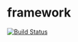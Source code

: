 # framework

[![Build Status](https://travis-ci.org/symfony-flex-demo/framework.svg?branch=master)](https://travis-ci.org/symfony-flex-demo/framework)
